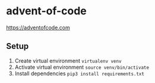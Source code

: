 # advent-of-code
https://adventofcode.com

## Setup
1. Create virtual environment `virtualenv venv`
2. Activate virtual environment `source venv/bin/activate`
2. Install dependencies `pip3 install requirements.txt`
